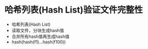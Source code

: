 # 哈希列表(Hash List)验证文件完整性
- 哈希列表(Hash List)
- 读取文件，分块生成hash值
- 合并所有hash值再生成hash值
- hash(hash(f1)...hash(f100))